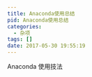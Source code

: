 ```yaml
---
title: Anaconda使用总结
pid: Anaconda使用总结
categories:
  - 杂项
tags: []
date: 2017-05-30 19:55:19
---
```


Anaconda 使用技法
<!-- more -->

